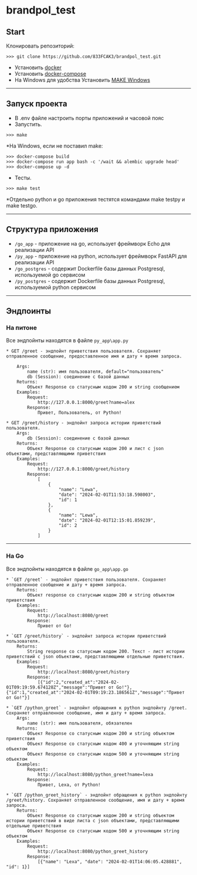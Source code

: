 # brandpol_test

## Start
Клонировать репозиторий:
```
>>> git clone https://github.com/833FCAK3/brandpol_test.git
```
- Установить [docker](https://docs.docker.com/engine/install/)
- Установить [docker-compose](https://docs.docker.com/compose/install/)
- На Windows для удобства Установить [MAKE Windows](http://gnuwin32.sourceforge.net/packages/make.htm)

---

## Запуск проекта
- В .env файле настроить порты приложений и часовой пояс
- Запустить. 
````
>>> make
````

*На Windows, если не поставил make:
```
>>> docker-compose build
>>> docker-compose run app bash -c '/wait && alembic upgrade head'
>>> docker-compose up -d
```

- Тесты.
````
>>> make test
````

*Отдельно python и go приложения тестятся командами make testpy и make testgo.

---

## Структура приложения
* `/go_app` - приложение на go, использует фреймворк Echo для реализации API
* `/py_app` - приложение на python, использует фреймворк FastAPI для реализации API
* `/go_postgres` - содержит Dockerfile базы данных Postgresql, используемой go сервисом
* `/py_postgres` - содержит Dockerfile базы данных Postgresql, используемой python сервисом

---

## Эндпоинты

### На питоне
Все эндпойнты находятся в файле `py_app\app.py`
```
* GET /greet - эндпойнт приветствия пользователя. Сохраняет отправленное сообщение, предоставленное имя и дату + время запроса.
    
    Args:
        name (str): имя пользователя, default="пользователь"
        db (Session): соединение с базой данных
    Returns:
        Объект Response со статусным кодом 200 и string сообщением
    Examples:
        Request:
            http://127.0.0.1:8000/greet?name=alex
        Response:
            Привет, Пользователь, от Python!

* GET /greet/history - эндпойнт запроса истории приветствий пользователя.
    Args:
        db (Session): соединение с базой данных
    Returns:
        Объект Response со статусным кодом 200 и лист с json объектами, представляющими приветствия
    Examples:
        Request:
            http://127.0.0.1:8000/greet/history
        Response:
            [
                {
                    "name": "Lewa",
                    "date": "2024-02-01T11:53:18.598003",
                    "id": 1
                },
                {
                    "name": "Lewa",
                    "date": "2024-02-01T12:15:01.859239",
                    "id": 2
                }
            ]
```

---

### На Go
Все эндпойнты находятся в файле `go_app\app.go`
```
* `GET /greet` - эндпойнт приветствия пользователя. Сохраняет отправленное сообщение и дату + время запроса.
    Returns:
        Объект response со статусным кодом 200 и string объектом приветствия
    Examples:
        Request:
            http://localhost:8080/greet
        Response:
            Привет от Go!

* `GET /greet/history` - эндпойнт запроса истории приветствий пользователя.
    Returns:
        String response со статусным кодом 200. Текст - лист истории приветствий с json объектами, представляющими отдельные приветствия.
    Examples:
        Request:
            http://localhost:8080/greet/history
        Response:
            [{"id":2,"created_at":"2024-02-01T09:19:59.674128Z","message":"Привет от Go!"},{"id":1,"created_at":"2024-02-01T09:19:23.186561Z","message":"Привет от Go!"}]

* `GET /python_greet` - эндпойнт обращения к python эндпойнту /greet. Сохраняет отправленное сообщение, имя и дату + время запроса.
    Args:
        name (str): имя пользователя, обязателен
    Returns:
        Объект Response со статусным кодом 200 и string объектом приветствия
        Объект Response со статусным кодом 400 и уточняющим string объектом
        Объект Response со статусным кодом 500 и уточняющим string объектом
    Examples:
        Request:
            http://localhost:8080/python_greet?name=lexa
        Response:
            Привет, Lexa, от Python!

* `GET /python_greet_history` - эндпойнт обращения к python эндпойнту /greet/history. Сохраняет отправленное сообщение, имя и дату + время запроса.
    Returns:
        Объект Response со статусным кодом 200 и string объектом истории приветствий в виде листа с json объектами, представляющими отдельные приветствия
        Объект Response со статусным кодом 500 и уточняющим string объектом
    Examples:
        Request:
            http://localhost:8080/python_greet_history
        Response:
            [{"name": "Lexa", "date": "2024-02-01T14:06:05.428881", "id": 1}]
```
